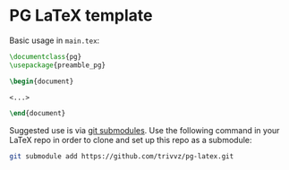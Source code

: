 # PG LaTeX template

Basic usage in `main.tex`:
```tex
\documentclass{pg}
\usepackage{preamble_pg}

\begin{document}

<...>

\end{document}
```

Suggested use is via [git submodules](https://git-scm.com/docs/git-submodule).
Use the following command in your LaTeX repo in order to clone and set up this repo as a submodule:

```bash
git submodule add https://github.com/trivvz/pg-latex.git
```

